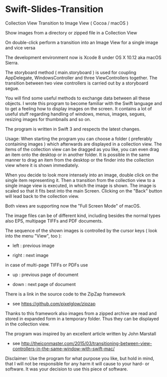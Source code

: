 # Swift-Slides-Transition
Collection View Transition to Image View ( Cocoa / macOS )

Show images from a directory or zipped file in a Collection View

On double-click perform a transition into an Image View for a single image
and vice versa

The development environment now is Xcode 8 under OS X 10.12 aka macOS Sierra.


The storyboard method ( main.storyboard ) is used for coupling AppDelegate, WindowsController and three ViewControllers together. The transition between two view controllers is carried out by a storyboard segue.

You will find some useful methods to exchange data between all these objects. I wrote this program to become familiar with the Swift language and to get a feeling how to display images on the screen. It contains a lot of useful stuff regarding handling of windows, menus, images, segues, resizing images for thumbnails and so on.

The program is written in Swift 3 and respects the latest changes.


Usage:
When starting the program you can choose a folder ( preferably containing images ) which afterwards are displayed in a collection view. The items of the collection view can be dragged as you like, you can even drag an item onto the desktop or in another folder. It is possible in the same manner to drag an item from the desktop or the finder into the collection view where it is shown immediately.

When you decide to look more intensely into an image, double click on the single item representing it. Then a transition from the collection view to a single image view is executed, in which the image is shown. The image is scaled so that it fits best into the main Screen. Clicking on the "Back" button will lead back to the collection view.

Both views are supporting now the "Full Screen Mode" of macOS.

The image files can be of different kind, including besides the normal types also EPS, multipage TIFFs and PDF documents.

The sequence of the shown images is controlled by the cursor keys ( look into the menu "View", too ):

- left : previous image

- right : next image

in case of multi-page TIFFs or PDFs use

- up : previous page of document

- down : next page of document


There is a link in the source code to the ZipZap framework

- see <https://github.com/pixelglow/zipzap>

Thanks to this framework also images from a zipped archive are read and stored in expanded form in a temporary folder. Thus they can be displayed in the collection view.

The program was inspired by an excellent article written by John Marstall

- see <http://theiconmaster.com/2015/03/transitioning-between-view-controllers-in-the-same-window-with-swift-mac/>


Disclaimer: Use the program for what purpose you like, but hold in mind, that I will not be responsible for any harm it will cause to your hard- or software. It was your decision to use this piece of software.
